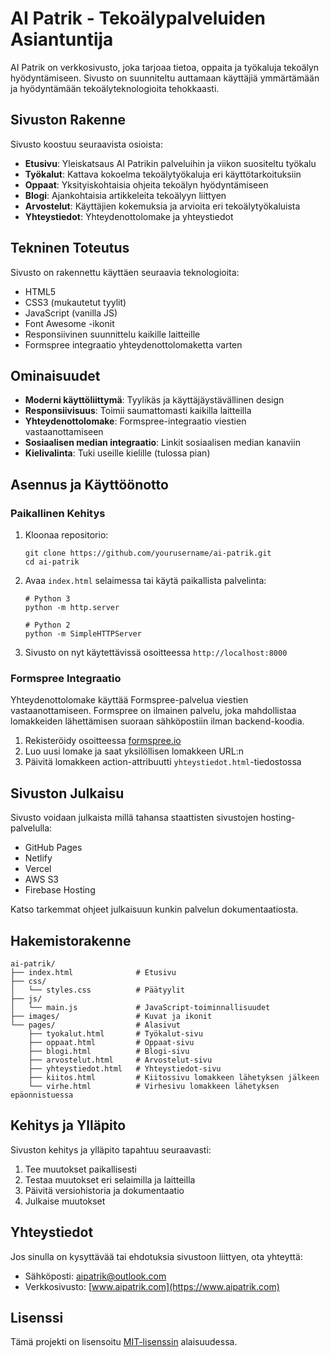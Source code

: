 # AI Patrik - Tekoälypalveluiden Asiantuntija

AI Patrik on verkkosivusto, joka tarjoaa tietoa, oppaita ja työkaluja tekoälyn hyödyntämiseen. Sivusto on suunniteltu auttamaan käyttäjiä ymmärtämään ja hyödyntämään tekoälyteknologioita tehokkaasti.

## Sivuston Rakenne

Sivusto koostuu seuraavista osioista:

- **Etusivu**: Yleiskatsaus AI Patrikin palveluihin ja viikon suositeltu työkalu
- **Työkalut**: Kattava kokoelma tekoälytyökaluja eri käyttötarkoituksiin
- **Oppaat**: Yksityiskohtaisia ohjeita tekoälyn hyödyntämiseen
- **Blogi**: Ajankohtaisia artikkeleita tekoälyyn liittyen
- **Arvostelut**: Käyttäjien kokemuksia ja arvioita eri tekoälytyökaluista
- **Yhteystiedot**: Yhteydenottolomake ja yhteystiedot

## Tekninen Toteutus

Sivusto on rakennettu käyttäen seuraavia teknologioita:

- HTML5
- CSS3 (mukautetut tyylit)
- JavaScript (vanilla JS)
- Font Awesome -ikonit
- Responsiivinen suunnittelu kaikille laitteille
- Formspree integraatio yhteydenottolomaketta varten

## Ominaisuudet

- **Moderni käyttöliittymä**: Tyylikäs ja käyttäjäystävällinen design
- **Responsiivisuus**: Toimii saumattomasti kaikilla laitteilla
- **Yhteydenottolomake**: Formspree-integraatio viestien vastaanottamiseen
- **Sosiaalisen median integraatio**: Linkit sosiaalisen median kanaviin
- **Kielivalinta**: Tuki useille kielille (tulossa pian)

## Asennus ja Käyttöönotto

### Paikallinen Kehitys

1. Kloonaa repositorio:
   ```
   git clone https://github.com/yourusername/ai-patrik.git
   cd ai-patrik
   ```

2. Avaa `index.html` selaimessa tai käytä paikallista palvelinta:
   ```
   # Python 3
   python -m http.server
   
   # Python 2
   python -m SimpleHTTPServer
   ```

3. Sivusto on nyt käytettävissä osoitteessa `http://localhost:8000`

### Formspree Integraatio

Yhteydenottolomake käyttää Formspree-palvelua viestien vastaanottamiseen. Formspree on ilmainen palvelu, joka mahdollistaa lomakkeiden lähettämisen suoraan sähköpostiin ilman backend-koodia.

1. Rekisteröidy osoitteessa [formspree.io](https://formspree.io/)
2. Luo uusi lomake ja saat yksilöllisen lomakkeen URL:n
3. Päivitä lomakkeen action-attribuutti `yhteystiedot.html`-tiedostossa

## Sivuston Julkaisu

Sivusto voidaan julkaista millä tahansa staattisten sivustojen hosting-palvelulla:

- GitHub Pages
- Netlify
- Vercel
- AWS S3
- Firebase Hosting

Katso tarkemmat ohjeet julkaisuun kunkin palvelun dokumentaatiosta.

## Hakemistorakenne

```
ai-patrik/
├── index.html              # Etusivu
├── css/
│   └── styles.css          # Päätyylit
├── js/
│   └── main.js             # JavaScript-toiminnallisuudet
├── images/                 # Kuvat ja ikonit
└── pages/                  # Alasivut
    ├── tyokalut.html       # Työkalut-sivu
    ├── oppaat.html         # Oppaat-sivu
    ├── blogi.html          # Blogi-sivu
    ├── arvostelut.html     # Arvostelut-sivu
    ├── yhteystiedot.html   # Yhteystiedot-sivu
    ├── kiitos.html         # Kiitossivu lomakkeen lähetyksen jälkeen
    └── virhe.html          # Virhesivu lomakkeen lähetyksen epäonnistuessa
```

## Kehitys ja Ylläpito

Sivuston kehitys ja ylläpito tapahtuu seuraavasti:

1. Tee muutokset paikallisesti
2. Testaa muutokset eri selaimilla ja laitteilla
3. Päivitä versiohistoria ja dokumentaatio
4. Julkaise muutokset

## Yhteystiedot

Jos sinulla on kysyttävää tai ehdotuksia sivustoon liittyen, ota yhteyttä:

- Sähköposti: aipatrik@outlook.com
- Verkkosivusto: [www.aipatrik.com](https://www.aipatrik.com)

## Lisenssi

Tämä projekti on lisensoitu [MIT-lisenssin](LICENSE) alaisuudessa. 